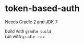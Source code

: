 token-based-auth
===================
Needs Gradle 2 and JDK 7

build with `gradle build`  
run with `gradle run`
